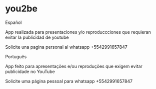 # you2be


Español

App realizada para presentaciones y/o reproduccciones que requieran evitar la publicidad de youtube

Solicite una pagina personal al whatsapp +5542991657847


Português

App feito para apresentações e/ou reproduções que exigem evitar publicidade no YouTube

Solicite uma página pessoal para whatsapp +5542991657847
